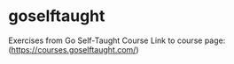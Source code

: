 # goselftaught
Exercises from Go Self-Taught Course
Link to course page: (https://courses.goselftaught.com/)
